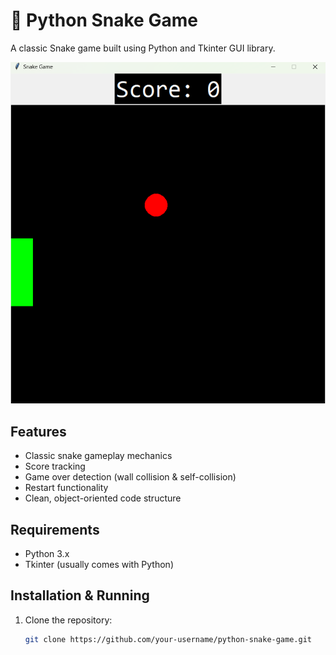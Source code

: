 # 🐍 Python Snake Game

A classic Snake game built using Python and Tkinter GUI library.

![Snake Game Screenshot](snake.png)

## Features
- Classic snake gameplay mechanics
- Score tracking
- Game over detection (wall collision & self-collision)
- Restart functionality
- Clean, object-oriented code structure

## Requirements
- Python 3.x
- Tkinter (usually comes with Python)

## Installation & Running
1. Clone the repository:
   ```bash
   git clone https://github.com/your-username/python-snake-game.git
